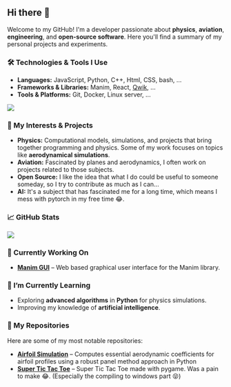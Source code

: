 ## Hi there 👋

Welcome to my GitHub! I'm a developer passionate about **physics**, **aviation**, **engineering**, and **open-source software**. Here you'll find a summary of my personal projects and experiments.

### 🛠️ Technologies & Tools I Use
- **Languages:** JavaScript, Python, C++, Html, CSS, bash, ...
- **Frameworks & Libraries:** Manim, React, [Qwik](https://qwik.dev/), ...
- **Tools & Platforms:** Git, Docker, Linux server, ...
<img src="https://github-readme-stats.vercel.app/api/top-langs/?username=mightykatun&layout=compact&theme=radical" style="height: auto; width: auto;">

### 🔭 My Interests & Projects
- **Physics:** Computational models, simulations, and projects that bring together programming and physics. Some of my work focuses on topics like **aerodynamical simulations**.
- **Aviation:** Fascinated by planes and aerodynamics, I often work on projects related to those subjects.
- **Open Source:** I like the idea that what I do could be useful to someone someday, so I try to contribute as much as I can...
- **AI:** It's a subject that has fascinated me for a long time, which means I mess with pytorch in my free time 😂.

### 📈 GitHub Stats
<img src="https://github-readme-stats.vercel.app/api?username=mightykatun&show_icons=true&theme=radical" style="height: auto; width: auto;">

### 🔧 Currently Working On
- **[Manim GUI](https://github.com/mightykatun/Manim-GUI)** – Web based graphical user interface for the Manim library.

### 🌱 I’m Currently Learning
- Exploring **advanced algorithms** in **Python** for physics simulations.
- Improving my knowledge of **artificial intelligence**.

### 📂 My Repositories
Here are some of my most notable repositories:
- **[Airfoil Simulation](https://github.com/mightykatun/Airfoil-Flow-Model)** – Computes essential aerodynamic coefficients for airfoil profiles using a robust panel method approach in Python
- **[Super Tic Tac Toe](https://github.com/mightykatun/Super-Tic-Tac-Toe)** – Super Tic Tac Toe made with pygame. Was a pain to make 😂. (Especially the compiling to windows part 😝)

